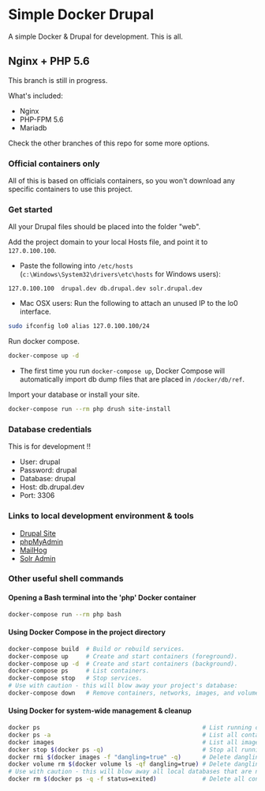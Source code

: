 # Simple Docker Drupal

A simple Docker & Drupal for development. This is all.

## Nginx + PHP 5.6

This branch is still in progress.

What's included:

- Nginx
- PHP-FPM 5.6
- Mariadb

Check the other branches of this repo for some more options.

### Official containers only

All of this is based on officials containers, so you won't download any
specific containers to use this project.

### Get started

All your Drupal files should be placed into the folder "web".

Add the project domain to your local Hosts file, and point it to
`127.0.100.100`.

* Paste the following into `/etc/hosts` (`c:\Windows\System32\drivers\etc\hosts`
  for Windows users):

```
127.0.100.100  drupal.dev db.drupal.dev solr.drupal.dev
```

* Mac OSX users: Run the following to attach an unused IP to the lo0 interface.

```sh
sudo ifconfig lo0 alias 127.0.100.100/24
```

Run docker compose.

```sh
docker-compose up -d
```

* The first time you run `docker-compose up`, Docker Compose will automatically
  import db dump files that are placed in `/docker/db/ref`.

Import your database or install your site.

```sh
docker-compose run --rm php drush site-install
```

### Database credentials
This is for development !!

- User: drupal
- Password: drupal
- Database: drupal
- Host: db.drupal.dev
- Port: 3306

### Links to local development environment & tools

- [Drupal Site](http://drupal.dev)
- [phpMyAdmin](http://drupal.dev:8080)
- [MailHog](http://drupal.dev:8025)
- [Solr Admin](http://drupal.dev:8983)

### Other useful shell commands

#### Opening a Bash terminal into the 'php' Docker container

```sh
docker-compose run --rm php bash
```

#### Using Docker Compose in the project directory

```sh
docker-compose build  # Build or rebuild services.
docker-compose up     # Create and start containers (foreground).
docker-compose up -d  # Create and start containers (background).
docker-compose ps     # List containers.
docker-compose stop   # Stop services.
# Use with caution - this will blow away your project's database:
docker-compose down   # Remove containers, networks, images, and volumes.
```

#### Using Docker for system-wide management & cleanup

```sh
docker ps                                              # List running containers.
docker ps -a                                           # List all containers.
docker images                                          # List all images.
docker stop $(docker ps -q)                            # Stop all running containers
docker rmi $(docker images -f "dangling=true" -q)      # Delete dangling images.
docker volume rm $(docker volume ls -qf dangling=true) # Delete dangling volumes.
# Use with caution - this will blow away all local databases that are not running:
docker rm $(docker ps -q -f status=exited)             # Delete all containers that are stopped.
```
